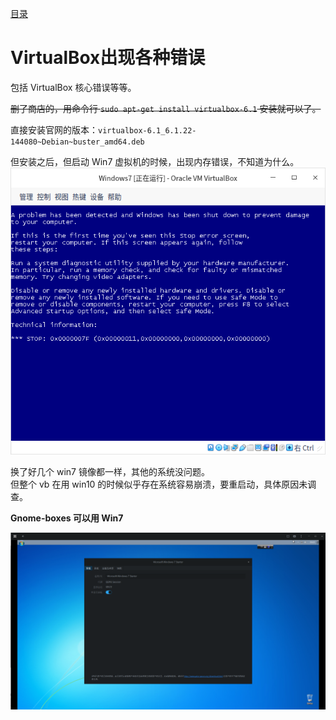 [目录](./)
# VirtualBox出现各种错误

包括 VirtualBox 核心错误等等。

~~删了商店的，用命令行 `sudo apt-get install virtualbox-6.1` 安装就可以了。~~

直接安装官网的版本：`virtualbox-6.1_6.1.22-144080~Debian~buster_amd64.deb`

但安装之后，但启动 Win7 虚拟机的时候，出现内存错误，不知道为什么。
![](./vb-win7-bluescreen-error.png)

换了好几个 win7 镜像都一样，其他的系统没问题。  
但整个 vb 在用 win10 的时候似乎存在系统容易崩溃，要重启动，具体原因未调查。

**Gnome-boxes 可以用 Win7**

![](./gnome-boxes-win7.png)
